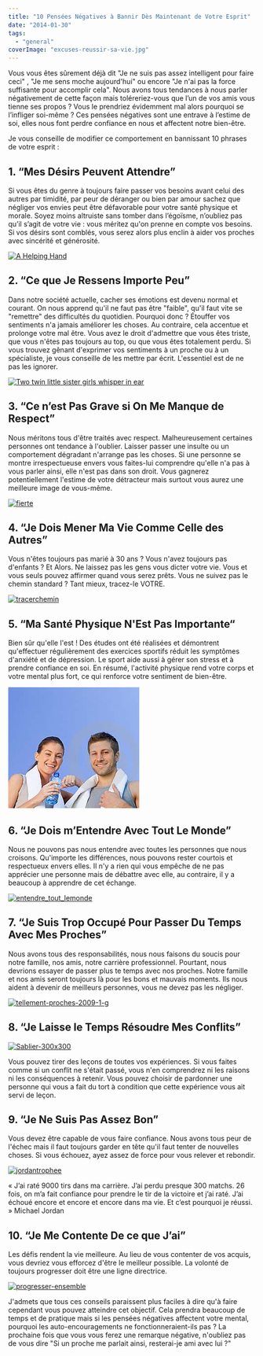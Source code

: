 ```yaml
---
title: "10 Pensées Négatives à Bannir Dès Maintenant de Votre Esprit"
date: "2014-01-30"
tags:
  - "general"
coverImage: "excuses-reussir-sa-vie.jpg"
---
```


Vous vous êtes sûrement déjà dit "Je ne suis pas assez intelligent pour faire ceci" , "Je me sens moche aujourd'hui" ou encore "Je n'ai pas la force suffisante pour accomplir cela". Nous avons tous tendances à nous parler négativement de cette façon mais toléreriez-vous que l’un de vos amis vous tienne ses propos ? Vous le prendriez évidemment mal alors pourquoi se l’infliger soi-même ? Ces pensées négatives sont une entrave à l’estime de soi, elles nous font perdre confiance en nous et affectent notre bien-être.

<!--more-->

Je vous conseille de modifier ce comportement en bannissant 10 phrases de votre esprit :

## 1\. “Mes Désirs Peuvent Attendre”

Si vous êtes du genre à toujours faire passer vos besoins avant celui des autres par timidité, par peur de déranger ou bien par amour sachez que négliger vos envies peut être défavorable pour votre santé physique et morale. Soyez moins altruiste sans tomber dans l’égoïsme, n’oubliez pas qu’il s’agit de votre vie : vous méritez qu'on prenne en compte vos besoins. Si vos désirs sont comblés, vous serez alors plus enclin à aider vos proches avec sincérité et générosité.

[![A Helping Hand](images/main_tendue_tournee-300x199.jpg)](http://www.smartrock.fr/blog/wp-content/uploads/2014/01/main_tendue_tournee.jpg)

## 2\. “Ce que Je Ressens Importe Peu”

Dans notre société actuelle, cacher ses émotions est devenu normal et courant. On nous apprend qu'il ne faut pas être "faible", qu'il faut vite se "remettre" des difficultés du quotidien. Pourquoi donc ? Étouffer vos sentiments n'a jamais améliorer les choses. Au contraire, cela accentue et prolonge votre mal être. Vous avez le droit d'admettre que vous êtes triste, que vous n'êtes pas toujours au top, ou que vous êtes totalement perdu. Si vous trouvez gênant d'exprimer vos sentiments à un proche ou à un spécialiste, je vous conseille de les mettre par écrit. L'essentiel est de ne pas les ignorer.

[![Two twin little sister girls whisper in ear](images/confidences-300x200.jpg)](http://www.smartrock.fr/blog/wp-content/uploads/2014/01/confidences.jpg)

## 3\. “Ce n’est Pas Grave si On Me Manque de Respect”

Nous méritons tous d'être traités avec respect. Malheureusement certaines personnes ont tendance à l'oublier. Laisser passer une insulte ou un comportement dégradant n'arrange pas les choses. Si une personne se montre irrespectueuse envers vous faites-lui comprendre qu'elle n'a pas à vous parler ainsi, elle n'est pas dans son droit. Vous gagnerez potentiellement l'estime de votre détracteur mais surtout vous aurez une meilleure image de vous-même.

[![fierte](images/fierte-300x300.jpg)](http://www.smartrock.fr/blog/wp-content/uploads/2014/01/fierte.jpg)

## 4\. “Je Dois Mener Ma Vie Comme Celle des Autres”

Vous n'êtes toujours pas marié à 30 ans ? Vous n'avez toujours pas d'enfants ? Et Alors. Ne laissez pas les gens vous dicter votre vie. Vous et vous seuls pouvez affirmer quand vous serez prêts. Vous ne suivez pas le chemin standard ? Tant mieux, tracez-le VOTRE.

[![tracerchemin](images/tracerchemin-300x202.jpg)](http://www.smartrock.fr/blog/wp-content/uploads/2014/01/tracerchemin.jpg)

## 5\. “Ma Santé Physique N'Est Pas Importante“

Bien sûr qu'elle l'est ! Des études ont été réalisées et démontrent qu'effectuer régulièrement des exercices sportifs réduit les symptômes d'anxiété et de dépression. Le sport aide aussi à gérer son stress et à prendre confiance en soi. En résumé, l'activité physique rend votre corps et votre mental plus fort, ce qui renforce votre sentiment de bien-être.

[![sport_heureux](images/sport_heureux.jpg)](http://www.smartrock.fr/blog/wp-content/uploads/2014/01/sport_heureux.jpg)

## 6\. “Je Dois m’Entendre Avec Tout Le Monde”

Nous ne pouvons pas nous entendre avec toutes les personnes que nous croisons. Qu'importe les différences, nous pouvons rester courtois et respectueux envers elles. Il n'y a rien qui vous empêche de ne pas apprécier une personne mais de débattre avec elle, au contraire, il y a beaucoup à apprendre de cet échange.

[![entendre_tout_lemonde](images/entendre_tout_lemonde-300x187.jpg)](http://www.smartrock.fr/blog/wp-content/uploads/2014/01/entendre_tout_lemonde.jpg)

## 7\. “Je Suis Trop Occupé Pour Passer Du Temps Avec Mes Proches”

Nous avons tous des responsabilités, nous nous faisons du soucis pour notre famille, nos amis, notre carrière professionnel. Pourtant, nous devrions essayer de passer plus te temps avec nos proches. Notre famille et nos amis seront toujours là pour les bons et mauvais moments. Ils nous aident à devenir de meilleurs personnes, vous ne devez pas les négliger.

[![tellement-proches-2009-1-g](images/tellement-proches-2009-1-g-300x199.jpg)](http://www.smartrock.fr/blog/wp-content/uploads/2014/01/tellement-proches-2009-1-g.jpg)

## 8\. “Je Laisse le Temps Résoudre Mes Conflits”

[![Sablier-300x300](images/Sablier-300x300-300x300.jpg)](http://www.smartrock.fr/blog/wp-content/uploads/2014/01/Sablier-300x300.jpg)

Vous pouvez tirer des leçons de toutes vos expériences. Si vous faites comme si un conflit ne s'était passé, vous n'en comprendrez ni les raisons ni les conséquences à retenir. Vous pouvez choisir de pardonner une personne qui vous a fait du tort à condition que cette expérience vous ait servi de leçon.

## 9\. “Je Ne Suis Pas Assez Bon”

Vous devez être capable de vous faire confiance. Nous avons tous peur de l'échec mais il faut toujours garder en tête qu'il faut tenter de nouvelles choses. Si vous échouez, ayez assez de force pour vous relever et rebondir.

[![jordantrophee](images/jordantrophee-300x216.jpg)](http://www.smartrock.fr/blog/wp-content/uploads/2014/01/jordantrophee.jpg)

« J’ai raté 9000 tirs dans ma carrière. J’ai perdu presque 300 matchs. 26 fois, on m’a fait confiance pour prendre le tir de la victoire et j’ai raté. J’ai échoué encore et encore et encore dans ma vie. Et c’est pourquoi je réussi. » Michael Jordan

## 10\. “Je Me Contente De ce que J’ai”

Les défis rendent la vie meilleure. Au lieu de vous contenter de vos acquis, vous devriez vous efforcez d'être le meilleur possible. La volonté de toujours progresser doit être une ligne directrice.

[![progresser-ensemble](images/progresser-ensemble-300x291.jpg)](http://www.smartrock.fr/blog/wp-content/uploads/2014/01/progresser-ensemble.jpg)

J'admets que tous ces conseils paraissent plus faciles à dire qu'à faire cependant vous pouvez atteindre cet objectif. Cela prendra beaucoup de temps et de pratique mais si les pensées négatives affectent votre mental, pourquoi les auto-encouragements ne fonctionneraient-ils pas ? La prochaine fois que vous vous ferez une remarque négative, n'oubliez pas de vous dire "Si un proche me parlait ainsi, resterai-je ami avec lui ?"
